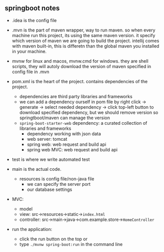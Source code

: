 ## springboot notes
- .idea is the config file
- .mvn is the part of maven wrapper, way to run maven. so when every machine run this project, its using the same maven version. it specify which version of maven we are going to build the project. intellij comes with maven built-in, this is differetn than the global maven you installed in your machine.
- mvnw for linux and macos, mvnw.cmd for windows. they are shell scripts, they will autoly download the version of maven specified in config file in .mvn  
- pom.xml is the heart of the project. contains dependencies of the project.
  - dependencies are third party libraries and frameworks
  - we can add a dependency ourself in pom file by right click -> generate -> select needed dependency -> click top-left button to download specified dependency, but we should remove version so springtboot/maven can manage the version
  - `spring-boot-starter-web` dependency: a curated collection of libraries and frameworks
    - dependency working with json data 
    - web server: tomcat
    - spring web: web request and build api
    - spring web MVC: web request and build api
- test is where we write automated test
- main is the actual code. 
  - resources is config file/non-java file
    - we can specify the server port
    - our database settings
- MVC:
  - model
  - view: src->resources->static->`index.html`
  - controller: src->main->java->com.example.store->`HomeController`

- run the application:
  - click the run button on the top or 
  - type `./mvnw spring-boot:run` in the command line